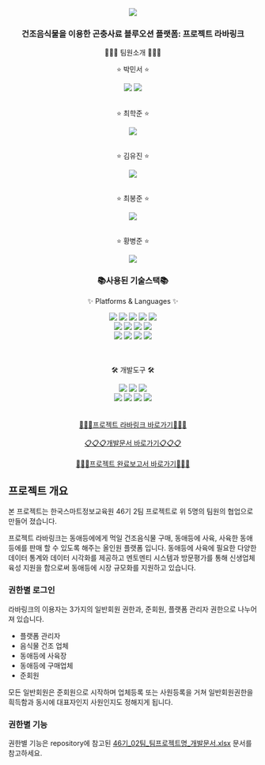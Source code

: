 <div align=center>
  <img src="https://capsule-render.vercel.app/api?type=waving&color=auto&height=300&section=header&text=프로젝트%20라바링크&fontSize=90&animation=fadeIn&fontAlignY=38&desc=한국스마트정보교육원%2046기%202팀%20&descAlignY=55&descAlign=62" />
</div>
<div align=center>
  <h3>건조음식물을 이용한 곤충사료 블루오션 플랫폼: 프로젝트 라바링크</h3>
  <p>🤝🤝🤝 팀원소개 🤝🤝🤝</p>
</div>
<div align=center>
	<div>
	<p>&#x2B50 박민서 &#x2B50</p>
<a href="https://github.com/parkj12b" target="_blank"><img src="https://img.shields.io/badge/Github-181717?style=flat&logo=GitHub&logoColor=white" /></a>
<a href="https://blog.naver.com/ppms03">
	<img src="https://img.shields.io/badge/Naver%20Blog-03C75A?style=flat&logo=Naver&logoColor=white" />
</a>
	</div>
	<br>
	<div>
	<p>&#x2B50 최학준 &#x2B50</p><a href="https://github.com/hagjoon" target="_blank"><img src="https://img.shields.io/badge/Github-181717?style=flat&logo=GitHub&logoColor=white" /></a><br>
	</div>
	<br>
	<div>
	<p>&#x2B50 김유진 &#x2B50</p><a href="https://github.com/kimmy427" target="_blank"><img src="https://img.shields.io/badge/Github-181717?style=flat&logo=GitHub&logoColor=white" /></a><br>
	</div>
	<br>
	<div>
	<p>&#x2B50 최봉준 &#x2B50</p><a href="https://github.com/bongnine" target="_blank"><img src="https://img.shields.io/badge/Github-181717?style=flat&logo=GitHub&logoColor=white" /></a><br>
	</div>
	<br>
	<div>
	<p>&#x2B50 황병준 &#x2B50</p><a href="https://github.com/H-BBangJun" target="_blank"><img src="https://img.shields.io/badge/Github-181717?style=flat&logo=GitHub&logoColor=white" /></a><br>
	</div>	
</div>
<div align=center>
  <h3>📚사용된 기술스택📚</h3>
  <p>✨ Platforms & Languages ✨</p>
</div>
<div align="center">
	<img src="https://img.shields.io/badge/Java-007396?style=flat&logo=Conda-Forge&logoColor=white" />
	<img src="https://img.shields.io/badge/HTML5-E34F26?style=flat&logo=HTML5&logoColor=white" />
	<img src="https://img.shields.io/badge/CSS3-1572B6?style=flat&logo=CSS3&logoColor=white" />
	<img src="https://img.shields.io/badge/JavaScript-F7DF1E?style=flat&logo=JavaScript&logoColor=white" />
	<img src="https://img.shields.io/badge/jQuery-0769AD?style=flat&logo=jQuery&logoColor=white" />
	<br>
	<img src="https://img.shields.io/badge/Spring-6DB33F?style=flat&logo=Spring&logoColor=white" />
	<img src="https://img.shields.io/badge/Bootstrap-7952B3?style=flat&logo=Bootstrap&logoColor=white" />
	<img src="https://img.shields.io/badge/Mybatis-000000?style=flat&logo=Fluentd&logoColor=white" />
	<img src="https://img.shields.io/badge/Apache%20Tomcat-F8DC75?style=flat&logo=Apache-Tomcat&logoColor=white" />
	<br>
	<img src="https://img.shields.io/badge/Oracle%20Cloud-F80000?style=flat&logo=Oracle&logoColor=white" />
	<img src="https://img.shields.io/badge/MySQL-4479A1?style=flat&logo=MySQL&logoColor=white" />
	<img src="https://img.shields.io/badge/CentOS8-262577?style=flat&logo=CentOS&logoColor=white" />
	<img src="https://img.shields.io/badge/Thymeleaf-005F0F?style=flat&logo=Thymeleaf&logoColor=white" />
</div>
<br><br>
<div align=center>
  <p>🛠 개발도구 🛠</p>
</div>
<div align="center">
	<img src="https://img.shields.io/badge/Spring%20Toll%20Suite-6DB33F?style=flat&logo=Spring&logoColor=white" />
	<img src="https://img.shields.io/badge/Eclipse%20IDE-2C2255?style=flat&logo=EclipseIDE&logoColor=white" />
	<img src="https://img.shields.io/badge/Visual%20Studio%20Code-007ACC?style=flat&logo=VisualStudioCode&logoColor=white" />
	<br>
	<img src="https://img.shields.io/badge/NGINX-009639?style=flat&logo=NGINX&logoColor=white" />
	<img src="https://img.shields.io/badge/Jenkins-D24939?style=flat&logo=Jenkins&logoColor=white" />
	<img src="https://img.shields.io/badge/GitHub-181717?style=flat&logo=GitHub&logoColor=white" />
	<img src="https://img.shields.io/badge/Apache%20Maven-C71A36?style=flat&logo=Apache-Maven&logoColor=white" />
</div>
<br><br>
<div align=center>
<a href="http://138.2.127.137/"> 🔗🔗🔗프로젝트 라바링크 바로가기🔗🔗🔗 </a><br><br>
	<a href="https://github.com/parkj12b/ks46team02/blob/develop/46%EA%B8%B0_02%ED%8C%80_%ED%8C%80%ED%94%84%EB%A1%9C%EC%A0%9D%ED%8A%B8%EB%AA%85_%EA%B0%9C%EB%B0%9C%EB%AC%B8%EC%84%9C.xlsx">📋📋📋개발문서 바로가기📋📋📋</a><br><br>
	<a href="https://github.com/parkj12b/ks46team02/blob/develop/ksamat46_2%ED%8C%80_%20%ED%86%B5%ED%95%A9%EA%B5%AC%ED%98%84%20%EA%B9%80%EC%9C%A0%EC%A7%84.pdf">📄📄📄프로젝트 완료보고서 바로가기📄📄📄</a>
</div>
<h2>프로젝트 개요</h2>
<p>본 프로젝트는 한국스마트정보교육원 46기 2팀 프로젝트로 위 5명의 팀원의 협업으로 만들어 졌습니다.</p>
<p>프로젝트 라바링크는 동애등에에게 먹일 건조음식물 구매, 동애등에 사육, 사육한 동애등에를 판매 할 수 있도록 해주는 올인원 플랫폼 입니다. 동애등에 사육에 필요한 다양한 데이터 통계와 데이터 시각화를 제공하고 멘토멘티 시스템과 방문평가를 통해 신생업체 육성 지원을 함으로써 동애등에 시장 규모화를 지원하고 있습니다.</p>

<h3>권한별 로그인</h3>

<p>라바링크의 이용자는 3가지의 일반회원 권한과, 준회원, 플랫폼 관리자 권한으로 나누어져 있습니다.</p>
<ul>
	<li>플랫폼 관리자</li>
	<li>음식물 건조 업체</li>
	<li>동애등에 사육장</li>
	<li>동애등에 구매업체</li>
	<li>준회원</li>
</ul>

<p>모든 일반회원은 준회원으로 시작하며 업체등록 또는 사원등록을 거쳐 일반회원권한을 흭득함과 동시에 대표자인지 사원인지도 정해지게 됩니다.</p>

<h3>권한별 기능</h3>
<p>권한별 기능은 repository에 참고된 <a href="https://github.com/parkj12b/ks46team02/blob/develop/46%EA%B8%B0_02%ED%8C%80_%ED%8C%80%ED%94%84%EB%A1%9C%EC%A0%9D%ED%8A%B8%EB%AA%85_%EA%B0%9C%EB%B0%9C%EB%AC%B8%EC%84%9C.xlsx">46기_02팀_팀프로젝트명_개발문서.xlsx</a> 문서를 참고하세요.<p>
	
